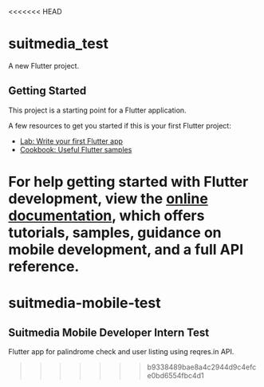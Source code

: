 <<<<<<< HEAD
# suitmedia_test

A new Flutter project.

## Getting Started

This project is a starting point for a Flutter application.

A few resources to get you started if this is your first Flutter project:

- [Lab: Write your first Flutter app](https://docs.flutter.dev/get-started/codelab)
- [Cookbook: Useful Flutter samples](https://docs.flutter.dev/cookbook)

For help getting started with Flutter development, view the
[online documentation](https://docs.flutter.dev/), which offers tutorials,
samples, guidance on mobile development, and a full API reference.
=======
# suitmedia-mobile-test

## Suitmedia Mobile Developer Intern Test

Flutter app for palindrome check and user listing using reqres.in API.
>>>>>>> b9338489bae8a4c2944d9c4efce0bd6554fbc4d1
